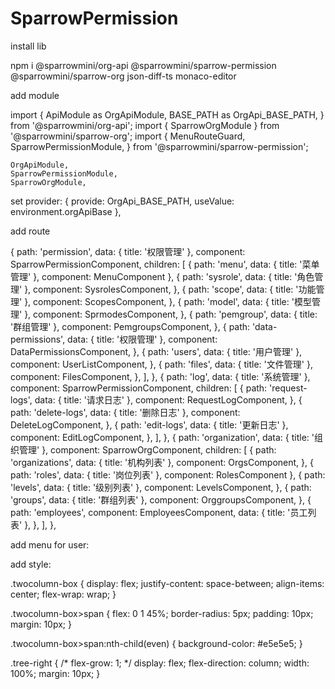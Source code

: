 # SparrowPermission

install lib

npm i @sparrowmini/org-api @sparrowmini/sparrow-permission @sparrowmini/sparrow-org json-diff-ts monaco-editor

add module

import {
  ApiModule as OrgApiModule,
  BASE_PATH as OrgApi_BASE_PATH,
} from '@sparrowmini/org-api';
import { SparrowOrgModule } from '@sparrowmini/sparrow-org';
import {
  MenuRouteGuard,
  SparrowPermissionModule,
} from '@sparrowmini/sparrow-permission';

    OrgApiModule,
    SparrowPermissionModule,
    SparrowOrgModule,

set provider:
{ provide: OrgApi_BASE_PATH, useValue: environment.orgApiBase },

add route

{
    path: 'permission',
    data: { title: '权限管理' },
    component: SparrowPermissionComponent,
    children: [
      { path: 'menu', data: { title: '菜单管理' }, component: MenuComponent },
      {
        path: 'sysrole',
        data: { title: '角色管理' },
        component: SysrolesComponent,
      },
      {
        path: 'scope',
        data: { title: '功能管理' },
        component: ScopesComponent,
      },
      {
        path: 'model',
        data: { title: '模型管理' },
        component: SprmodesComponent,
      },
      {
        path: 'pemgroup',
        data: { title: '群组管理' },
        component: PemgroupsComponent,
      },
      {
        path: 'data-permissions',
        data: { title: '权限管理' },
        component: DataPermissionsComponent,
      },
      {
        path: 'users',
        data: { title: '用户管理' },
        component: UserListComponent,
      },
      {
        path: 'files',
        data: { title: '文件管理' },
        component: FilesComponent,
      },
    ],
  },
  {
    path: 'log',
    data: { title: '系统管理' },
    component: SparrowPermissionComponent,
    children: [
      {
        path: 'request-logs',
        data: { title: '请求日志' },
        component: RequestLogComponent,
      },
      {
        path: 'delete-logs',
        data: { title: '删除日志' },
        component: DeleteLogComponent,
      },
      {
        path: 'edit-logs',
        data: { title: '更新日志' },
        component: EditLogComponent,
      },
    ],
  },
  {
    path: 'organization',
    data: { title: '组织管理' },
    component: SparrowOrgComponent,
    children: [
      {
        path: 'organizations',
        data: { title: '机构列表' },
        component: OrgsComponent,
      },
      { path: 'roles', data: { title: '岗位列表' }, component: RolesComponent },
      {
        path: 'levels',
        data: { title: '级别列表' },
        component: LevelsComponent,
      },
      {
        path: 'groups',
        data: { title: '群组列表' },
        component: OrggroupsComponent,
      },
      {
        path: 'employees',
        component: EmployeesComponent,
        data: { title: '员工列表' },
      },
    ],
  },


add menu for user:

<lib-menu-tree></lib-menu-tree>


add style:

.twocolumn-box {
  display: flex;
  justify-content: space-between;
  align-items: center;
  flex-wrap: wrap;
}

.twocolumn-box>span {
  flex: 0 1 45%;
  border-radius: 5px;
  padding: 10px;
  margin: 10px;
}

.twocolumn-box>span:nth-child(even) {
  background-color: #e5e5e5;
}

.tree-right {
  /* flex-grow: 1; */
  display: flex;
  flex-direction: column;
  width: 100%;
  margin: 10px;
}
